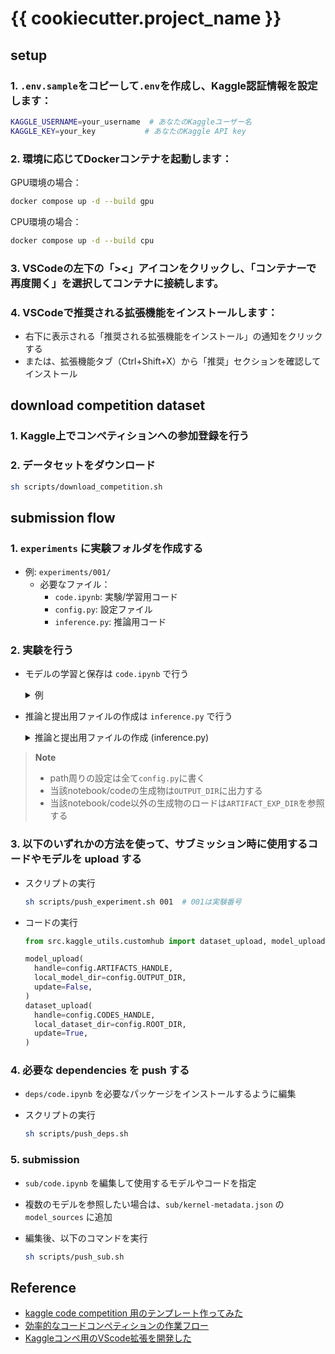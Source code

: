 # {{ cookiecutter.project_name }}

## setup
### 1. `.env.sample`をコピーして`.env`を作成し、Kaggle認証情報を設定します：
```bash
KAGGLE_USERNAME=your_username  # あなたのKaggleユーザー名
KAGGLE_KEY=your_key           # あなたのKaggle API key
```

### 2. 環境に応じてDockerコンテナを起動します：

GPU環境の場合：
```bash
docker compose up -d --build gpu
```

CPU環境の場合：
```bash
docker compose up -d --build cpu
```

### 3. VSCodeの左下の「><」アイコンをクリックし、「コンテナーで再度開く」を選択してコンテナに接続します。

### 4. VSCodeで推奨される拡張機能をインストールします：
   - 右下に表示される「推奨される拡張機能をインストール」の通知をクリックする
   - または、拡張機能タブ（Ctrl+Shift+X）から「推奨」セクションを確認してインストール

## download competition dataset

### 1. Kaggle上でコンペティションへの参加登録を行う

### 2. データセットをダウンロード

  ```bash
  sh scripts/download_competition.sh
  ```

## submission flow

### 1. `experiments` に実験フォルダを作成する
- 例: `experiments/001/`
  - 必要なファイル：
    - `code.ipynb`: 実験/学習用コード
    - `config.py`: 設定ファイル
    - `inference.py`: 推論用コード

### 2. 実験を行う
- モデルの学習と保存は `code.ipynb` で行う

    <details>
    <summary>例</summary>

    ```python
    import config
    import joblib
    import polars as pl
    from xgboost import XGBClassifier

    train_df = pl.read_csv(config.COMP_DATASET_DIR / "train.csv")
    model_dir = config.OUTPUT_DIR / "models"
    model_dir.mkdir(exist_ok=True, parents=True)

    model = XGBClassifier(n_estimators=100, random_state=0)
    model.fit(X=train_df.select(["Age", "VIP", "VRDeck"]).to_numpy(), 
            y=train_df["Transported"].to_numpy())

    joblib.dump(model, model_dir / "model.joblib")
    ```
    </details>



- 推論と提出用ファイルの作成は `inference.py` で行う

    <details>
    <summary>推論と提出用ファイルの作成 (inference.py)</summary>

    ```python
    import config
    import joblib
    import polars as pl

    test_df = pl.read_csv(config.COMP_DATASET_DIR / "test.csv")
    sub_df = pl.read_csv(config.COMP_DATASET_DIR / "sample_submission.csv")
    model_dir = config.ARTIFACT_EXP_DIR(config.EXP_NAME) / "models"

    # ARTIFACT_EXP_DIR を参照してモデルをロード
    model = joblib.load(model_dir / "model.joblib")
    test_pred = model.predict(test_df.select(["Age", "VIP", "VRDeck"]).to_numpy())

    # OUTPUT_DIR に提出用ファイルを保存
    sub_df.with_columns(pl.Series("Transported", test_pred)).write_csv(
        config.OUTPUT_DIR / "submission.csv")
    ```
    </details>


> **Note**
> - path周りの設定は全て`config.py`に書く
> - 当該notebook/codeの生成物は`OUTPUT_DIR`に出力する
> - 当該notebook/code以外の生成物のロードは`ARTIFACT_EXP_DIR`を参照する


### 3. 以下のいずれかの方法を使って、サブミッション時に使用するコードやモデルを upload する

  - スクリプトの実行

    ```bash
    sh scripts/push_experiment.sh 001  # 001は実験番号
    ```

  - コードの実行

    ```python
    from src.kaggle_utils.customhub import dataset_upload, model_upload

    model_upload(
      handle=config.ARTIFACTS_HANDLE,
      local_model_dir=config.OUTPUT_DIR,
      update=False,
    )
    dataset_upload(
      handle=config.CODES_HANDLE,
      local_dataset_dir=config.ROOT_DIR,
      update=True,
    )
    ```


### 4. 必要な dependencies を push する
- `deps/code.ipynb` を必要なパッケージをインストールするように編集
- スクリプトの実行

  ```sh
  sh scripts/push_deps.sh
  ```

### 5. submission
  - `sub/code.ipynb` を編集して使用するモデルやコードを指定
  - 複数のモデルを参照したい場合は、`sub/kernel-metadata.json` の `model_sources` に追加
  - 編集後、以下のコマンドを実行

    ```sh
    sh scripts/push_sub.sh
    ```


## Reference
- [kaggle code competition 用のテンプレート作ってみた](https://osushinekotan.hatenablog.com/entry/2024/12/24/193145)
- [効率的なコードコンペティションの作業フロー](https://ho.lc/blog/kaggle_code_submission/)
- [Kaggleコンペ用のVScode拡張を開発した](https://ho.lc/blog/vscode_kaggle_extension/)
